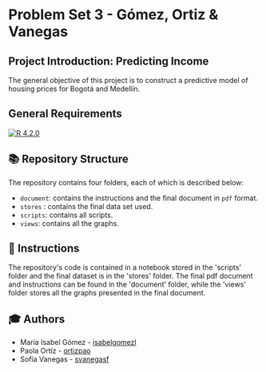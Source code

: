 # Problem Set 3 - Gómez, Ortiz & Vanegas
## Project Introduction: Predicting Income

The general objective of this project is to construct a predictive model of housing prices for Bogotá and Medellín. 

## General Requirements
[![R 4.2.0](https://img.shields.io/badge/R_Project-4.2.0-blue?logo=R)](https://www.r-project.org/)

## :books: Repository Structure

The repository contains four folders, each of which is described below:

- `document`: contains the instructions and the final document in `pdf` format.
- `stores` : contains the final data set used.
- `scripts`: contains all scripts.
- `views`: contains all the graphs.


## :mag_right: Instructions

The repository's code is contained in a notebook stored in the 'scripts' folder and the final dataset is in the 'stores' folder. The final pdf document and instructions can be found in the 'document' folder, while the 'views' folder stores all the graphs presented in the final document. 

## :mortar_board: Authors

- María Isabel Gómez - [isabelgomezl](https://github.com/isabelgomezl)
- Paola Ortíz - [ortizpao](https://github.com/ortizpao)
- Sofía Vanegas - [svanegasf](https://github.com/svanegasf)
